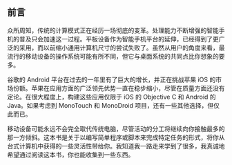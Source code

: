 ## 前言

众所周知，传统的计算模式正在经历一场彻底的变革。处理能力不断增强的智能手机的普及只会加速这一过程。平板设备作为智能手机平台的延伸，已经得到了更广泛的采用，而以前缩小通用计算机尺寸的尝试失败了。虽然从用户的角度来看，最流行的移动设备的操作系统可能有所不同，但它与桌面系统的共同点比你想象的要多。

谷歌的 Android 平台在过去的一年里有了巨大的增长，并正在挑战苹果 iOS 的市场份额。苹果在应用方面的广泛领先优势一直在稳步缩小，尽管在质量方面还没有定论。在很大程度上，构建这些应用仅限于 iOS 的 Objective C 和 Android 的 Java。如果考虑到 MonoTouch 和 MonoDroid 项目，还有一些其他选择，但仅此而已。

移动设备可能永远不会完全取代传统电脑，尽管活动的分工将继续向你接触最多的那一方倾斜。这本书是关于以编写简单程序或脚本来完成特定任务的形式，将你从台式计算机中获得的一些灵活性带给你。我知道我一路走来学到了很多，我真诚地希望通过阅读这本书，你也能收集到一些东西。
